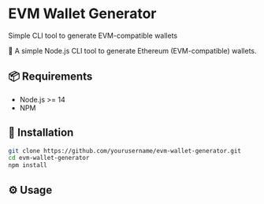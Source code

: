 # EVM Wallet Generator

Simple CLI tool to generate EVM-compatible wallets

🧪 A simple Node.js CLI tool to generate Ethereum (EVM-compatible) wallets.

## 📦 Requirements

- Node.js >= 14
- NPM

## 🚀 Installation

```bash
git clone https://github.com/yourusername/evm-wallet-generator.git
cd evm-wallet-generator
npm install
```

## ⚙️ Usage
```bash
